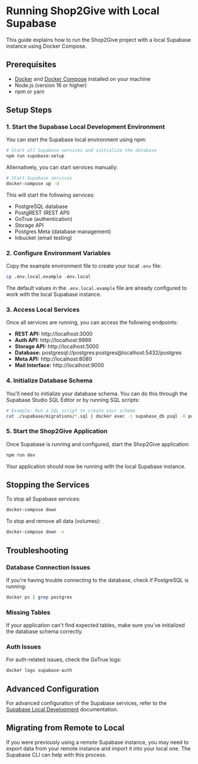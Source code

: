 # Running Shop2Give with Local Supabase

This guide explains how to run the Shop2Give project with a local Supabase instance using Docker Compose.

## Prerequisites

- [Docker](https://docs.docker.com/get-docker/) and [Docker Compose](https://docs.docker.com/compose/install/) installed on your machine
- Node.js (version 16 or higher)
- npm or yarn

## Setup Steps

### 1. Start the Supabase Local Development Environment

You can start the Supabase local environment using npm:

```bash
# Start all Supabase services and initialize the database
npm run supabase:setup
```

Alternatively, you can start services manually:

```bash
# Start Supabase services
docker-compose up -d
```

This will start the following services:
- PostgreSQL database
- PostgREST (REST API)
- GoTrue (authentication)
- Storage API
- Postgres Meta (database management)
- Inbucket (email testing)

### 2. Configure Environment Variables

Copy the example environment file to create your local `.env` file:

```bash
cp .env.local.example .env.local
```

The default values in the `.env.local.example` file are already configured to work with the local Supabase instance.

### 3. Access Local Services

Once all services are running, you can access the following endpoints:

- **REST API:** http://localhost:3000
- **Auth API:** http://localhost:9999
- **Storage API:** http://localhost:5000
- **Database:** postgresql://postgres:postgres@localhost:5432/postgres
- **Meta API:** http://localhost:8080
- **Mail Interface:** http://localhost:9000

### 4. Initialize Database Schema

You'll need to initialize your database schema. You can do this through the Supabase Studio SQL Editor or by running SQL scripts:

```bash
# Example: Run a SQL script to create your schema
cat ./supabase/migrations/*.sql | docker exec -i supabase_db psql -U postgres -d postgres
```

### 5. Start the Shop2Give Application

Once Supabase is running and configured, start the Shop2Give application:

```bash
npm run dev
```

Your application should now be running with the local Supabase instance.

## Stopping the Services

To stop all Supabase services:

```bash
docker-compose down
```

To stop and remove all data (volumes):

```bash
docker-compose down -v
```

## Troubleshooting

### Database Connection Issues

If you're having trouble connecting to the database, check if PostgreSQL is running:

```bash
docker ps | grep postgres
```

### Missing Tables

If your application can't find expected tables, make sure you've initialized the database schema correctly.

### Auth Issues

For auth-related issues, check the GoTrue logs:

```bash
docker logs supabase-auth
```

## Advanced Configuration

For advanced configuration of the Supabase services, refer to the [Supabase Local Development](https://supabase.com/docs/guides/local-development) documentation.

## Migrating from Remote to Local

If you were previously using a remote Supabase instance, you may need to export data from your remote instance and import it into your local one. The Supabase CLI can help with this process.
